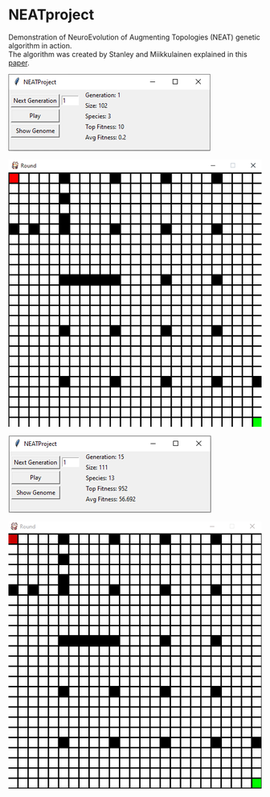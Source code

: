 # NEATproject
Demonstration of NeuroEvolution of Augmenting Topologies (NEAT) genetic algorithm in action.\
The algorithm was created by Stanley and Miikkulainen explained in this [paper](http://nn.cs.utexas.edu/downloads/papers/stanley.ec02.pdf).

![alt text](unsolved.PNG "unsolved ui")

![alt text](unsolved.gif "unsolved game")

![alt text](solved.PNG "solved ui")

![alt text](solved.gif "solved game")
